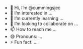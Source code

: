 - 👋 Hi, I’m @cummingsjec
- 👀 I’m interested in ...
- 🌱 I’m currently learning ...
- 💞️ I’m looking to collaborate on ...
- 📫 How to reach me ...
- 😄 Pronouns: ...
- ⚡ Fun fact: ...

<!---
cummingsjec/cummingsjec is a ✨ special ✨ repository because its `README.md` (this file) appears on your GitHub profile.
You can click the Preview link to take a look at your changes.
--->
